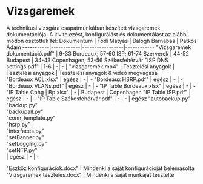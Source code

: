 # Vizsgaremek
A technikusi vizsgára csapatmunkában készített vizsgaremek dokumentációja.
A kivitelezést, konfigurálást és dokumentálást az alábbi módon osztottuk fel:
Dokumentum | Fődi Mátyás | Balogh Barnabás | Patkós Ádám
-----------|------------|-----------------|------------
"Vizsgaremek dokumentáció.pdf" | 9-33 Bordeaux; 57-60 ISP; 61-74 Szerverek | 44-52 Budapest  | 34-43 Copenhagen; 53-56 Székesfehérvár
"ISP DNS settings.pdf" | 1-6 | -| - |
"vizsgaremek.mp4" | Tesztelési anyagok | Tesztelési anyagok | Tesztelési anyagok & videó megvágása  
"Bordeaux ACL.xlsx" | egész | - | -
"Bordeaux HSRP.pdf" | egész | - | -
"Bordeaux VLANs.pdf" | egész | - | -
"IP Table Bordeaux.xlsx" | egész | - | -
"IP Table Cphg | Bp.xlsx" | - | Budapest | Copenhagen
"IP Table ISP.pdf" | egész | - | -
"IP Table Székesfehérvár.pdf" | - | - | egész
"autobackup.py"<br>"backup.py"<br>"backupall.py"<br>"conn_template.py"<br>"hsrp.py"<br>"interfaces.py"<br>"setBanner.py"<br>"setLogging.py"<br>"setNTP.py"<br> | egész | - | -


"Eszköz konfigurációk.docx" | Mindenki a saját konfigurációját belemásolta
"Vizsgaremek tesztelés.docx" | Mindenki a saját munkáját tesztelte 
